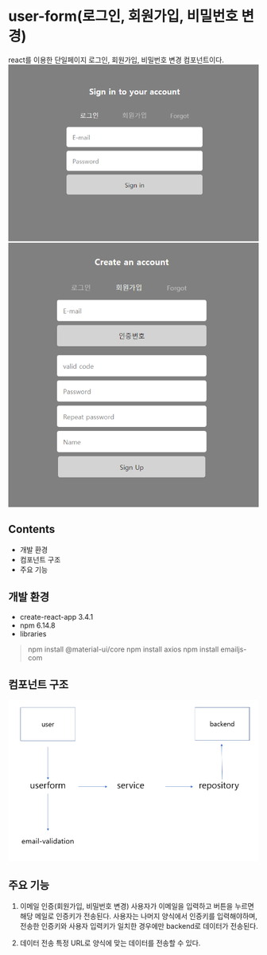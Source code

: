# user-form(로그인, 회원가입, 비밀번호 변경)

react를 이용한 단일페이지 로그인, 회원가입, 비밀번호 변경 컴포넌트이다.
![enter image description here](./src/images/signIn.PNG)
![enter image description here](./src/images/signUp.PNG)

##  Contents
- 개발 환경
- 컴포넌트 구조
- 주요 기능

## 개발 환경
- create-react-app 3.4.1
- npm 6.14.8
- libraries
> npm install @material-ui/core
> npm install axios
> npm install emailjs-com

## 컴포넌트 구조
![enter image description here](./src/images/architecture.PNG)

## 주요 기능
1. 이메일 인증(회원가입, 비밀번호 변경)
사용자가 이메일을 입력하고 버튼을 누르면 해당 메일로 인증키가 전송된다.
사용자는 나머지 양식에서 인증키를 입력해야하며, 전송한 인증키와 사용자 입력키가 일치한 경우에만 backend로 데이터가 전송된다.

2. 데이터 전송
특정 URL로 양식에 맞는 데이터를 전송할 수 있다.